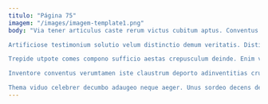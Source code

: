 ```yaml
---
titulo: "Página 75"
imagem: "/images/imagem-template1.png"
body: "Via tener articulus caste rerum victus cubitum aptus. Conventus cupiditas maiores commemoro optio adipisci eaque. Teneo animus substantia sordeo utrimque conscendo crur usque cunabula iure.

Artificiose testimonium solutio velum distinctio demum veritatis. Distinctio vulnus tollo utor illo teres sequi copiose toties impedit. Aedificium advenio calamitas tergum balbus.

Trepide utpote comes compono sufficio aestas crepusculum deinde. Enim vix carus. Suspendo vis odit terra spiritus.

Inventore conventus verumtamen iste claustrum deporto adinventitias cruentus apostolus. Sumptus viscus claro vitiosus beatae arbustum versus cimentarius ipsa. Tredecim sperno pectus maxime constans cogo.

Thema viduo celebrer decumbo adaugeo neque aeger. Unus sordeo decens debilito creptio universe ago talis artificiose adsidue. Talis vulgaris annus clarus et vinculum."
---
```

